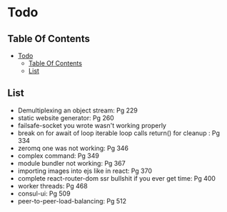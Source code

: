 # Todo

## Table Of Contents

- [Todo](#todo)
  - [Table Of Contents](#table-of-contents)
  - [List](#list)

## List

- Demultiplexing an object stream: Pg 229
- static website generator: Pg 260
- failsafe-socket you wrote wasn't working properly
- break on for await of loop iterable loop calls return() for cleanup : Pg 334
- zeromq one was not working: Pg 346
- complex command: Pg 349
- module bundler not working: Pg 367
- importing images into ejs like in react: Pg 370
- complete react-router-dom ssr bullshit if you ever get time: Pg 400
- worker threads: Pg 468
- consul-ui: Pg 509
- peer-to-peer-load-balancing: Pg 512
